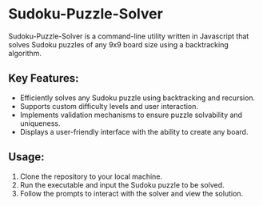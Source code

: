 # Sudoku-Puzzle-Solver
Sudoku-Puzzle-Solver is a command-line utility written in Javascript that solves Sudoku puzzles of any 9x9 board size using a backtracking algorithm.

## Key Features:
- Efficiently solves any Sudoku puzzle using backtracking and recursion.
- Supports custom difficulty levels and user interaction.
- Implements validation mechanisms to ensure puzzle solvability and uniqueness.
- Displays a user-friendly interface with the ability to create any board.

## Usage:
1. Clone the repository to your local machine.
2. Run the executable and input the Sudoku puzzle to be solved.
3. Follow the prompts to interact with the solver and view the solution.
